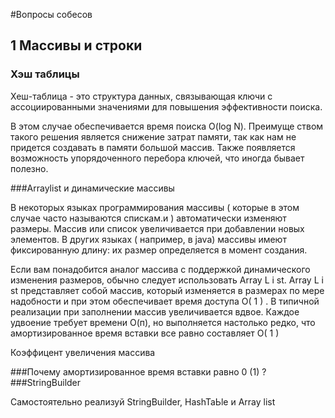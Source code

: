#Вопросы собесов

## 1 Массивы и строки
### Хэш таблицы

Хеш-таблица - это структура данных, связывающая ключи с ассоциированными
значениями для повышения эффективности поиска.

В этом случае обеспечивается время поиска O(log N). Преимуще­
ством такого решения является снижение затрат памяти, так как нам не придется
создавать в памяти большой массив. Также появляется возможность упорядоченного
перебора ключей, что иногда бывает полезно.

###Arraylist и динамические массивы

В некоторых языках программирования массивы ( которые в этом случае часто
называются спискам.и ) автоматически изменяют размеры. Массив или список
увеличивается при добавлении новых элементов. В других языках ( например,
в java) массивы имеют фиксированную длину: их размер определяется в момент
создания.

Если вам понадобится аналог массива с поддержкой динамического изменения
размеров, обычно следует использовать Array L i st. Array L i st представляет собой
массив, который изменяется в размерах по мере надобности и при этом обеспечивает
время доступа О( 1 ) . В типичной реализации при заполнении массив увеличивается
вдвое. Каждое удвоение требует времени О(п), но выполняется настолько редко,
что амортизированное время вставки все равно составляет О( 1 )

Коэффицент увеличения массива

###Почему амортизированное время вставки равно 0 (1) ?
###StringBuilder

Самостоятельно реализуй StringBuilder, HashTaЬle и Array list



